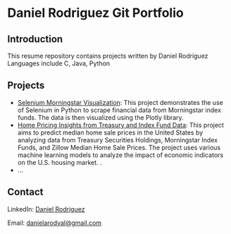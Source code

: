 # Daniel Rodriguez Git Portfolio

## Introduction
This resume repository contains projects written by Daniel Rodriguez
Languages include C, Java, Python

## Projects
- [Selenium Morningstar Visualization](https://github.com/danielarodval/resume/tree/main/Python/Selenium%20Morningstar%20Visualization#readme): This project demonstrates the use of Selenium in Python to scrape financial data from Morningstar index funds. The data is then visualized using the Plotly library.
- [Home Pricing Insights from Treasury and Index Fund Data](https://github.com/danielarodval/resume/tree/main/Python/Home%20Pricing%20Insights%20from%20Treasury%20and%20Index%20Funds#readme): This project aims to predict median home sale prices in the United States by analyzing data from Treasury Securities Holdings, Morningstar Index Funds, and Zillow Median Home Sale Prices. The project uses various machine learning models to analyze the impact of economic indicators on the U.S. housing market.
  .
- ...

## Contact
LinkedIn: [Daniel Rodriguez](https://www.linkedin.com/in/danielarodval/)

Email: danielarodval@gmail.com